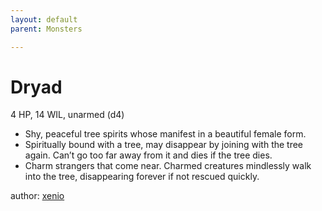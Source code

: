 ```yaml
---
layout: default
parent: Monsters 

--- 
```

# Dryad
4 HP, 14 WIL, unarmed (d4)  
- Shy, peaceful tree spirits whose manifest in a beautiful female form.  
- Spiritually bound with a tree, may disappear by joining with the tree again.   Can’t go too far away from it and dies if the tree dies.  
- Charm strangers that come near.   Charmed creatures mindlessly walk into the tree, disappearing forever if not rescued quickly.  




author: [xenio](https://xenioinabottle.blogspot.com/2021/02/classic-monsters-for-cairnito-part-1.html) 


